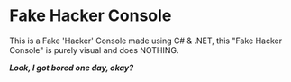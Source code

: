 # Fake Hacker Console
 This is a Fake 'Hacker' Console made using C# &amp; .NET, this "Fake Hacker Console"
 is purely visual and does NOTHING. 


***Look, I got bored one day, okay?***

